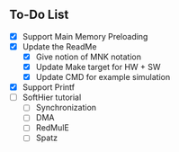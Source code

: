## To-Do List

- [x] Support Main Memory Preloading
- [x] Update the ReadMe
	- [x] Give notion of MNK notation
	- [x] Update Make target for HW + SW
	- [x] Update CMD for example simulation
- [x] Support Printf
- [ ] SoftHier tutorial
	- [ ] Synchronization
	- [ ] DMA
	- [ ] RedMulE
	- [ ] Spatz
